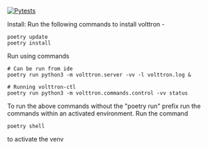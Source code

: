 [![Pytests](https://github.com/VOLTTRON/volttron-core/actions/workflows/run-tests.yml/badge.svg)](https://github.com/VOLTTRON/volttron-core/actions/workflows/run-tests.yml)

Install:
Run the following commands to install volttron -  
```
poetry update
poetry install
```

Run using commands

```commandline
# Can be run from ide
poetry run python3 -m volttron.server -vv -l volttron.log &

# Running volttron-ctl
poetry run python3 -m volttron.commands.control -vv status
```
To run the above commands without the "poetry run" prefix run the commands within an activated environment. Run the command
```
poetry shell
```
to activate the venv

